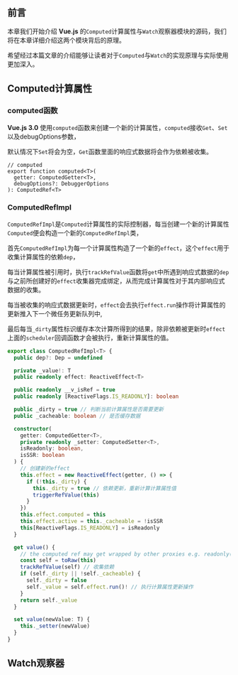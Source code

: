 ## 前言

本章我们开始介绍 __Vue.js__ 的`Computed`计算属性与`Watch`观察器模块的源码，我们将在本章详细介绍这两个模块背后的原理。  

希望经过本篇文章的介绍能够让读者对于`Computed`与`Watch`的实现原理与实际使用更加深入。

## Computed计算属性

### computed函数

__Vue.js 3.0__ 使用`computed`函数来创建一个新的计算属性，`computed`接收`Get`、`Set`以及debugOptions参数，  

默认情况下`Set`将会为空，`Get`函数里面的响应式数据将会作为依赖被收集。

```typesscript
// computed
export function computed<T>(
  getter: ComputedGetter<T>,
  debugOptions?: DebuggerOptions
): ComputedRef<T>
```

### ComputedRefImpl

`ComputedRefImpl`是`Computed`计算属性的实际控制器，每当创建一个新的计算属性`Computed`便会构造一个新的`ComputedRefImpl`类，  

首先`ComputedRefImpl`为每一个计算属性构造了一个新的`effect`，这个`effect`用于收集计算属性的依赖`dep`，  

每当计算属性被引用时，执行`trackRefValue`函数将`get`中所遇到响应式数据的`dep`与之前所创建好的`effect`收集器完成绑定，从而完成计算属性对于其内部响应式数据的收集。  

每当被收集的响应式数据更新时，`effect`会去执行`effect.run`操作将计算属性的更新推入下一个微任务更新队列中,  

最后每当`_dirty`属性标识缓存本次计算所得到的结果，除非依赖被更新时`effect`上面的`scheduler`回调函数才会被执行，重新计算属性的值。

```typescript
export class ComputedRefImpl<T> {
  public dep?: Dep = undefined

  private _value!: T
  public readonly effect: ReactiveEffect<T>

  public readonly __v_isRef = true
  public readonly [ReactiveFlags.IS_READONLY]: boolean

  public _dirty = true // 判断当前计算属性是否需要更新
  public _cacheable: boolean // 是否缓存数据

  constructor(
    getter: ComputedGetter<T>,
    private readonly _setter: ComputedSetter<T>,
    isReadonly: boolean,
    isSSR: boolean
  ) {
    // 创建新的effect
    this.effect = new ReactiveEffect(getter, () => {
      if (!this._dirty) {
        this._dirty = true // 依赖更新，重新计算计算属性值
        triggerRefValue(this) 
      }
    })
    this.effect.computed = this
    this.effect.active = this._cacheable = !isSSR
    this[ReactiveFlags.IS_READONLY] = isReadonly
  }

  get value() {
    // the computed ref may get wrapped by other proxies e.g. readonly() #3376
    const self = toRaw(this)
    trackRefValue(self) // 收集依赖
    if (self._dirty || !self._cacheable) {
      self._dirty = false
      self._value = self.effect.run()! // 执行计算属性更新操作
    }
    return self._value
  }

  set value(newValue: T) {
    this._setter(newValue)
  }
}
```




## Watch观察器

